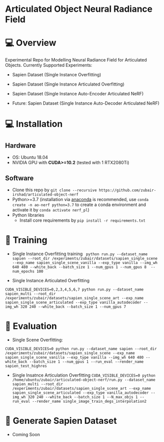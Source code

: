 # Articulated Object Neural Radiance Field

# :computer: Overview
Experimental Repo for Modelling Neural Radiance Field for Articulated Objects. Currently Supported Experiments:

- Sapien Dataset (Single Instance Overfitting)

- Sapien Dataset (Single Instance Articulated Overfitting)

- Sapien Dataset (Single Instance Auto-Encoder Articulated NeRF)

- Future: Sapien Dataset (Single Instance Auto-Decoder Articulated NeRF)


# :computer: Installation

## Hardware

* OS: Ubuntu 18.04
* NVIDIA GPU with **CUDA>=10.2** (tested with 1 RTX2080Ti)

## Software

* Clone this repo by `git clone --recursive https://github.com/zubair-irshad/articulated-object-nerf`
* Python>=3.7 (installation via [anaconda](https://www.anaconda.com/distribution/) is recommended, use `conda create -n ao-nerf python=3.7` to create a conda environment and activate it by `conda activate nerf_pl`)
* Python libraries
    * Install core requirements by `pip install -r requirements.txt`
    
# :key: Training

* Single Instance Overfitting training
``` python run.py --dataset_name sapien --root_dir /experiments/zubair/datasets/sapien_single_scene --exp_name sapien_single_scene_vanilla --exp_type vanilla --img_wh 640 480 --white_back --batch_size 1 --num_gpus 1 --num_gpus 8  --num_epochs 100```


* Single Instance Articulated Overfitting

``` CUDA_VISIBLE_DEVICES=0,2,3,4,5,6,7 python run.py --dataset_name sapien_multi --root_dir /experiments/zubair/datasets/sapien_single_scene_art --exp_name sapien_single_scene_articulated --exp_type vanilla_autodecoder --img_wh 320 240 --white_back --batch_size 1 --num_gpus 7 ```

# :key: Evaluation

* Single Scene Overfitting:

``` CUDA_VISIBLE_DEVICES=0 python run.py --dataset_name sapien --root_dir /experiments/zubair/datasets/sapien_single_scene --exp_name sapien_single_scene_vanilla --exp_type vanilla --img_wh 640 480 --white_back --batch_size 1 --num_gpus 1 --run_eval --render_name sapien_test_highres ```

* Single Insatnce Articulation Overfitting
``` CUDA_VISIBLE_DEVICES=0 python /home/ubuntu/zubair/articulated-object-nerf/run.py --dataset_name sapien_multi --root_dir /experiments/zubair/datasets/sapien_single_scene_art --exp_name sapien_single_scene_articulated --exp_type vanilla_autodecoder --img_wh 320 240 --white_back --batch_size 1 --N_max_objs 1 --run_eval --render_name single_image_train_degs_interpolation2 ```


# :key: Generate Sapien Dataset
* Coming Soon

